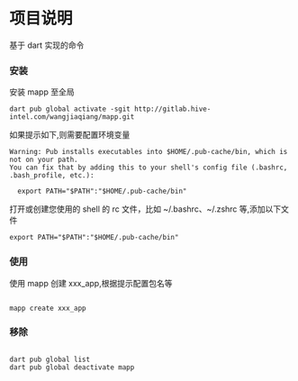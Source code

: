 # 项目说明

基于 dart 实现的命令

### 安装

安装 mapp 至全局

```
dart pub global activate -sgit http://gitlab.hive-intel.com/wangjiaqiang/mapp.git
```

如果提示如下,则需要配置环境变量

```
Warning: Pub installs executables into $HOME/.pub-cache/bin, which is not on your path.
You can fix that by adding this to your shell's config file (.bashrc, .bash_profile, etc.):

  export PATH="$PATH":"$HOME/.pub-cache/bin"

```

打开或创建您使用的 shell 的 rc 文件，比如 ~/.bashrc、~/.zshrc 等,添加以下文件

```
export PATH="$PATH":"$HOME/.pub-cache/bin"
```

### 使用

使用 mapp 创建 xxx_app,根据提示配置包名等

```

mapp create xxx_app

```

### 移除

```

dart pub global list
dart pub global deactivate mapp

```

```

```
